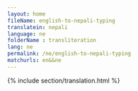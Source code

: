 ```yaml
--- 
layout: home 
fileName: english-to-nepali-typing
translatein: nepali
language: ne
folderName : transliteration
lang: ne
permalink: /ne/english-to-nepali-typing
matchurls: en&&ne
---
```

{% include section/translation.html %}